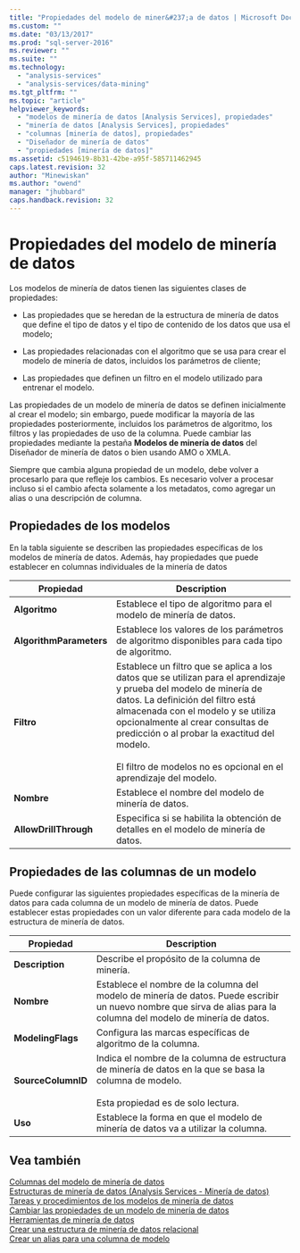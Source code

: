 ```yaml
---
title: "Propiedades del modelo de miner&#237;a de datos | Microsoft Docs"
ms.custom: ""
ms.date: "03/13/2017"
ms.prod: "sql-server-2016"
ms.reviewer: ""
ms.suite: ""
ms.technology: 
  - "analysis-services"
  - "analysis-services/data-mining"
ms.tgt_pltfrm: ""
ms.topic: "article"
helpviewer_keywords: 
  - "modelos de minería de datos [Analysis Services], propiedades"
  - "minería de datos [Analysis Services], propiedades"
  - "columnas [minería de datos], propiedades"
  - "Diseñador de minería de datos"
  - "propiedades [minería de datos]"
ms.assetid: c5194619-8b31-42be-a95f-585711462945
caps.latest.revision: 32
author: "Minewiskan"
ms.author: "owend"
manager: "jhubbard"
caps.handback.revision: 32
---
```

# Propiedades del modelo de miner&#237;a de datos
  Los modelos de minería de datos tienen las siguientes clases de propiedades:  
  
-   Las propiedades que se heredan de la estructura de minería de datos que define el tipo de datos y el tipo de contenido de los datos que usa el modelo;  
  
-   Las propiedades relacionadas con el algoritmo que se usa para crear el modelo de minería de datos, incluidos los parámetros de cliente;  
  
-   Las propiedades que definen un filtro en el modelo utilizado para entrenar el modelo.  
  
 Las propiedades de un modelo de minería de datos se definen inicialmente al crear el modelo; sin embargo, puede modificar la mayoría de las propiedades posteriormente, incluidos los parámetros de algoritmo, los filtros y las propiedades de uso de la columna. Puede cambiar las propiedades mediante la pestaña **Modelos de minería de datos** del Diseñador de minería de datos o bien usando AMO o XMLA.  
  
 Siempre que cambia alguna propiedad de un modelo, debe volver a procesarlo para que refleje los cambios. Es necesario volver a procesar incluso si el cambio afecta solamente a los metadatos, como agregar un alias o una descripción de columna.  
  
## Propiedades de los modelos  
 En la tabla siguiente se describen las propiedades específicas de los modelos de minería de datos. Además, hay propiedades que puede establecer en columnas individuales de la minería de datos  
  
|Propiedad|Description|  
|--------------|-----------------|  
|**Algoritmo**|Establece el tipo de algoritmo para el modelo de minería de datos.|  
|**AlgorithmParameters**|Establece los valores de los parámetros de algoritmo disponibles para cada tipo de algoritmo.|  
|**Filtro**|Establece un filtro que se aplica a los datos que se utilizan para el aprendizaje y prueba del modelo de minería de datos. La definición del filtro está almacenada con el modelo y se utiliza opcionalmente al crear consultas de predicción o al probar la exactitud del modelo.<br /><br /> El filtro de modelos no es opcional en el aprendizaje del modelo.|  
|**Nombre**|Establece el nombre del modelo de minería de datos.|  
|**AllowDrillThrough**|Especifica si se habilita la obtención de detalles en el modelo de minería de datos.|  
  
## Propiedades de las columnas de un modelo  
 Puede configurar las siguientes propiedades específicas de la minería de datos para cada columna de un modelo de minería de datos. Puede establecer estas propiedades con un valor diferente para cada modelo de la estructura de minería de datos.  
  
|Propiedad|Description|  
|--------------|-----------------|  
|**Description**|Describe el propósito de la columna de minería.|  
|**Nombre**|Establece el nombre de la columna del modelo de minería de datos. Puede escribir un nuevo nombre que sirva de alias para la columna del modelo de minería de datos.|  
|**ModelingFlags**|Configura las marcas específicas de algoritmo de la columna.|  
|**SourceColumnID**|Indica el nombre de la columna de estructura de minería de datos en la que se basa la columna de modelo.<br /><br /> Esta propiedad es de solo lectura.|  
|**Uso**|Establece la forma en que el modelo de minería de datos va a utilizar la columna.|  
  
## Vea también  
 [Columnas del modelo de minería de datos](../../analysis-services/data-mining/mining-model-columns.md)   
 [Estructuras de minería de datos &#40;Analysis Services - Minería de datos&#41;](../../analysis-services/data-mining/mining-structures-analysis-services-data-mining.md)   
 [Tareas y procedimientos de los modelos de minería de datos](../../analysis-services/data-mining/mining-model-tasks-and-how-tos.md)   
 [Cambiar las propiedades de un modelo de minería de datos](../../analysis-services/data-mining/change-the-properties-of-a-mining-model.md)   
 [Herramientas de minería de datos](../../analysis-services/data-mining/data-mining-tools.md)   
 [Crear una estructura de minería de datos relacional](../../analysis-services/data-mining/create-a-relational-mining-structure.md)   
 [Crear un alias para una columna de modelo](../../analysis-services/data-mining/create-an-alias-for-a-model-column.md)  
  
  